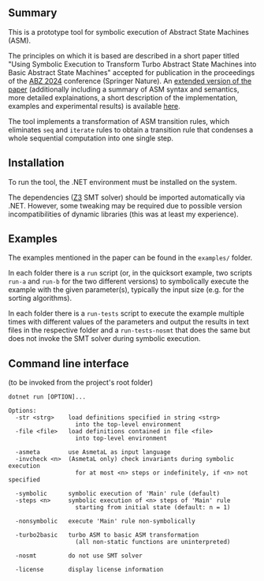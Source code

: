 ## Summary

This is a prototype tool for symbolic execution of Abstract State Machines (ASM).

The principles on which it is based are described in a short paper titled "Using Symbolic Execution to Transform Turbo Abstract State Machines into Basic Abstract State Machines" accepted for publication in the proceedings of the [ABZ 2024](https://abz-conf.org/site/2024/) conference (Springer Nature). An [extended version of the paper](https://github.com/constructum/asm-symbolic-execution/blob/main/doc/2024--Del-Castillo--extended-version-of-ABZ-2024-paper--Using-Symbolic-Execution-to-Transform-Turbo-ASM-into-Basic-ASM.pdf) (additionally including a summary of ASM syntax and semantics, more detailed explainations, a short description of the implementation, examples and experimental results) is available [here](https://github.com/constructum/asm-symbolic-execution/blob/main/doc/2024--Del-Castillo--extended-version-of-ABZ-2024-paper--Using-Symbolic-Execution-to-Transform-Turbo-ASM-into-Basic-ASM.pdf).



The tool implements a transformation of ASM transition rules, which eliminates `seq` and `iterate` rules to obtain a transition rule that condenses a whole sequential computation into one single step.

## Installation

To run the tool, the .NET environment must be installed on the system.

The dependencies ([Z3](https://github.com/Z3Prover/z3/wiki) SMT solver) should be imported automatically via .NET. However, some tweaking may be required due to possible version incompatibilities of dynamic libraries (this was at least my experience).

## Examples

The examples mentioned in the paper can be found in the `examples/` folder.

In each folder there is a `run` script (or, in the quicksort example, two scripts `run-a` and `run-b` for the two different versions) to symbolically execute the example with the given parameter(s), typically the input size (e.g. for the sorting algorithms).

In each folder there is a `run-tests` script to execute the example multiple times with different values of the parameters and output the results in text files in the respective folder and a `run-tests-nosmt` that does the same but does not invoke the SMT solver during symbolic execution.


## Command line interface

(to be invoked from the project's root folder)

```
dotnet run [OPTION]...
```

```
Options:
  -str <strg>    load definitions specified in string <strg>
                   into the top-level environment
  -file <file>   load definitions contained in file <file>
                   into top-level environment

  -asmeta        use AsmetaL as input language
  -invcheck <n>  (AsmetaL only) check invariants during symbolic execution
                   for at most <n> steps or indefinitely, if <n> not specified

  -symbolic      symbolic execution of 'Main' rule (default)
  -steps <n>     symbolic execution of <n> steps of 'Main' rule
                   starting from initial state (default: n = 1)

  -nonsymbolic   execute 'Main' rule non-symbolically

  -turbo2basic   turbo ASM to basic ASM transformation
                   (all non-static functions are uninterpreted)

  -nosmt         do not use SMT solver

  -license       display license information
```
